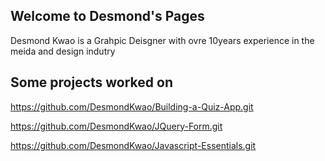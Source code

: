 ## Welcome to Desmond's Pages
Desmond Kwao is a Grahpic Deisgner with ovre 10years experience in the meida and design indutry 

## Some projects worked on 
https://github.com/DesmondKwao/Building-a-Quiz-App.git

https://github.com/DesmondKwao/JQuery-Form.git

https://github.com/DesmondKwao/Javascript-Essentials.git
